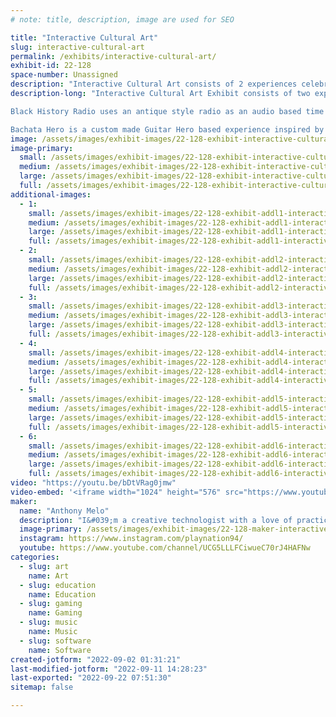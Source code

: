 ```yaml
---
# note: title, description, image are used for SEO

title: "Interactive Cultural Art"
slug: interactive-cultural-art
permalink: /exhibits/interactive-cultural-art/
exhibit-id: 22-128
space-number: Unassigned
description: "Interactive Cultural Art consists of 2 experiences celebrating culture through interactivity. "
description-long: "Interactive Cultural Art Exhibit consists of two experiences, Black History Radio and Bachata Hero.

Black History Radio uses an antique style radio as an audio based time machine. Users can tune into 8 moments in Black History by 4 great men and women, respectively, spanning from 1947 to 2008. Internally, a Sony Spresense microcontroller controls the output of the radio. Each year has 2-4 clips with artificial white noise in between. Complementing this art installation is an antique inspired newspapers clipping providing more information. 

Bachata Hero is a custom made Guitar Hero based experience inspired by Bachata, a Latin American music genre originating from the Dominican Republic. Made as an homage to my roots as a first generation Dominican-American, Bachata Hero features a custom built arcade cabinet themed to a traditional country side house from the Dominican Republic. Five Bachata songs in total will be playable on a 40 inch display, themed to a window of the previously mentioned house. Additionally, players will use a 3D printed acoustic guitar as their controller to keep the thematic integrity of the installation in tact. The goal of this exhibit is to use a familiar gateway like Guitar Hero to introduce Dominican culture."
image: /assets/images/exhibit-images/22-128-exhibit-interactive-cultural-art-black-history-radio-large.jpg
image-primary: 
  small: /assets/images/exhibit-images/22-128-exhibit-interactive-cultural-art-black-history-radio-small.jpg
  medium: /assets/images/exhibit-images/22-128-exhibit-interactive-cultural-art-black-history-radio-medium.jpg
  large: /assets/images/exhibit-images/22-128-exhibit-interactive-cultural-art-black-history-radio-large.jpg
  full: /assets/images/exhibit-images/22-128-exhibit-interactive-cultural-art-black-history-radio-full.jpg
additional-images: 
  - 1:
    small: /assets/images/exhibit-images/22-128-exhibit-addl1-interactive-cultural-art-bachata-hero-cabinet-rough-concept-small.png
    medium: /assets/images/exhibit-images/22-128-exhibit-addl1-interactive-cultural-art-bachata-hero-cabinet-rough-concept-medium.png
    large: /assets/images/exhibit-images/22-128-exhibit-addl1-interactive-cultural-art-bachata-hero-cabinet-rough-concept-large.png
    full: /assets/images/exhibit-images/22-128-exhibit-addl1-interactive-cultural-art-bachata-hero-cabinet-rough-concept-full.png
  - 2:
    small: /assets/images/exhibit-images/22-128-exhibit-addl2-interactive-cultural-art-bachata-hero-cabinet-sketchup-small.png
    medium: /assets/images/exhibit-images/22-128-exhibit-addl2-interactive-cultural-art-bachata-hero-cabinet-sketchup-medium.png
    large: /assets/images/exhibit-images/22-128-exhibit-addl2-interactive-cultural-art-bachata-hero-cabinet-sketchup-large.png
    full: /assets/images/exhibit-images/22-128-exhibit-addl2-interactive-cultural-art-bachata-hero-cabinet-sketchup-full.png
  - 3:
    small: /assets/images/exhibit-images/22-128-exhibit-addl3-interactive-cultural-art-bachata-hero-screenshot-1-small.png
    medium: /assets/images/exhibit-images/22-128-exhibit-addl3-interactive-cultural-art-bachata-hero-screenshot-1-medium.png
    large: /assets/images/exhibit-images/22-128-exhibit-addl3-interactive-cultural-art-bachata-hero-screenshot-1-large.png
    full: /assets/images/exhibit-images/22-128-exhibit-addl3-interactive-cultural-art-bachata-hero-screenshot-1-full.png
  - 4:
    small: /assets/images/exhibit-images/22-128-exhibit-addl4-interactive-cultural-art-img-20200226-120445-small.jpg
    medium: /assets/images/exhibit-images/22-128-exhibit-addl4-interactive-cultural-art-img-20200226-120445-medium.jpg
    large: /assets/images/exhibit-images/22-128-exhibit-addl4-interactive-cultural-art-img-20200226-120445-large.jpg
    full: /assets/images/exhibit-images/22-128-exhibit-addl4-interactive-cultural-art-img-20200226-120445-full.jpg
  - 5:
    small: /assets/images/exhibit-images/22-128-exhibit-addl5-interactive-cultural-art-img-20200226-120450-small.jpg
    medium: /assets/images/exhibit-images/22-128-exhibit-addl5-interactive-cultural-art-img-20200226-120450-medium.jpg
    large: /assets/images/exhibit-images/22-128-exhibit-addl5-interactive-cultural-art-img-20200226-120450-large.jpg
    full: /assets/images/exhibit-images/22-128-exhibit-addl5-interactive-cultural-art-img-20200226-120450-full.jpg
  - 6:
    small: /assets/images/exhibit-images/22-128-exhibit-addl6-interactive-cultural-art-img-20200227-174203-small.jpg
    medium: /assets/images/exhibit-images/22-128-exhibit-addl6-interactive-cultural-art-img-20200227-174203-medium.jpg
    large: /assets/images/exhibit-images/22-128-exhibit-addl6-interactive-cultural-art-img-20200227-174203-large.jpg
    full: /assets/images/exhibit-images/22-128-exhibit-addl6-interactive-cultural-art-img-20200227-174203-full.jpg
video: "https://youtu.be/bDtVRag0jmw"
video-embed: '<iframe width="1024" height="576" src="https://www.youtube.com/embed/bDtVRag0jmw?feature=oembed" frameborder="0" allow="accelerometer; autoplay; clipboard-write; encrypted-media; gyroscope; picture-in-picture" allowfullscreen title="Black History Radio Demo"></iframe>'
maker: 
  name: "Anthony Melo"
  description: "I&#039;m a creative technologist with a love of practical and digital interactive experiences. By day, I work as a software engineer at Universal Creative bringing immersive interactive experiences to life. By night, I channel my skills to create socially and/or culturally inspired interactive entertainment. "
  image-primary: /assets/images/exhibit-images/22-128-maker-interactive-cultural-art-am-primarycolor-8-medium.png
  instagram: https://www.instagram.com/playnation94/
  youtube: https://www.youtube.com/channel/UCG5LLLFCiwueC70rJ4HAFNw
categories: 
  - slug: art
    name: Art
  - slug: education
    name: Education
  - slug: gaming
    name: Gaming
  - slug: music
    name: Music
  - slug: software
    name: Software
created-jotform: "2022-09-02 01:31:21"
last-modified-jotform: "2022-09-11 14:28:23"
last-exported: "2022-09-22 07:51:30"
sitemap: false

---
```

